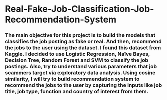 # Real-Fake-Job-Classification-Job-Recommendation-System

### The main objective for this project is to build the models that classifies the job posting as fake or real. And then, recommend the jobs to the user using the dataset. I found this dataset from Kaggle. I decided to use Logistic Regression, Naïve Bayes, Decision Tree, Random Forest and SVM to classify the job postings. Also, try to understand various parameters that job scammers target via exploratory data analysis. Using cosine similarity, I will try to build recommendation system to recommend the jobs to the user by capturing the inputs like job title, job type, function and country of interest from them. 
